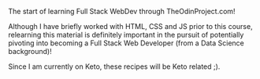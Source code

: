The start of learning Full Stack WebDev through TheOdinProject.com!

Although I have briefly worked with HTML, CSS and JS prior to this course, relearning this material is definitely important in the pursuit of potentially pivoting into becoming a Full Stack Web Developer (from a Data Science background)!

Since I am currently on Keto, these recipes will be Keto related ;).
